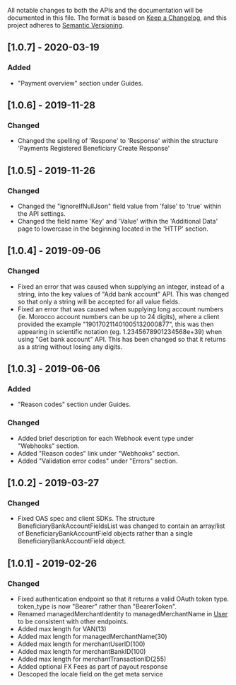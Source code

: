 All notable changes to both the APIs and the documentation will be documented in this file. The format is based on [Keep a Changelog](https://keepachangelog.com/en/1.0.0/),
and this project adheres to [Semantic Versioning](https://semver.org/spec/v2.0.0.html).

## [1.0.7] - 2020-03-19
### Added
- "Payment overview" section under Guides. 

## [1.0.6] - 2019-11-28
### Changed
- Changed the spelling of 'Respone' to 'Response' within the structure 'Payments Registered Beneficiary Create Response' 

## [1.0.5] - 2019-11-26
### Changed
- Changed the "IgnoreIfNullJson" field value from 'false' to 'true' within the API settings.
- Changed the field name 'Key' and 'Value' within the 'Additional Data' page to lowercase in the beginning located in the 'HTTP' section. 

## [1.0.4] - 2019-09-06
### Changed
- Fixed an error that was caused when supplying an integer, instead of a string, into the key values of "Add bank account" API. This was changed so that only a string will be accepted for all value fields. 
- Fixed an error that was caused when supplying long account numbers (ie. Morocco account numbers can be up to 24 digits), where a client provided the example "190170211401005132000877", this was then appearing in scientific notation (eg. 1.2345678901234568e+39) when using "Get bank account" API. This has been changed so that it returns as a string without losing any digits.

## [1.0.3] - 2019-06-06
### Added
- "Reason codes" section under Guides. 

### Changed 
- Added brief description for each Webhook event type under "Webhooks" section. 
- Added "Reason codes" link under "Webhooks" section.
- Added "Validation error codes" under "Errors" section. 

## [1.0.2] - 2019-03-27
### Changed
- Fixed OAS spec and client SDKs. The structure BeneficiaryBankAccountFieldsList was changed to contain an array/list of BeneficiaryBankAccountField objects rather than a single BeneficiaryBankAccountField object.

## [1.0.1] - 2019-02-26
### Changed
- Fixed authentication endpoint so that it returns a valid OAuth token type. token_type is now "Bearer" rather than "BearerToken".
- Renamed managedMerchantIdentity to managedMerchantName in [User](#/http/models/structures/user) to be consistent with other endpoints.
- Added max length for VAN(13)
- Added max length for managedMerchantName(30)
- Added max length for merchantUserID(100)
- Added max length for merchantBankID(100)
- Added max length for merchantTransactionID(255)
- Added optional FX Fees as part of payout response
- Descoped the locale field on the get meta service